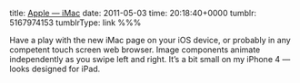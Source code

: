 title: [Apple — iMac](http://www.apple.com/imac/)
date: 2011-05-03
time: 20:18:40+0000
tumblr: 5167974153
tumblrType: link
%%%

Have a play with the new iMac page on your iOS device, or probably in any competent touch screen web browser. Image components animate independently as you swipe left and right. It’s a bit small on my iPhone 4 — looks designed for iPad. 
